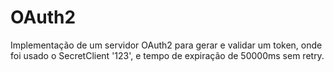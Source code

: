 # OAuth2

Implementação de um servidor OAuth2 para gerar e validar um token, onde foi usado o SecretClient '123', e tempo de expiração de 50000ms sem retry. 
